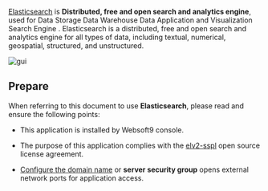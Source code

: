 [Elasticsearch](https://www.elastic.co/) is **Distributed, free and open search and analytics engine**, used for Data Storage Data Warehouse Data Application and Visualization Search Engine . Elasticsearch is a distributed, free and open search and analytics engine for all types of data, including textual, numerical, geospatial, structured, and unstructured. 


![gui](https://libs.websoft9.com/Websoft9/DocsPicture/zh/elk/elk-gui-websoft9.gif)


## Prepare

When referring to this document to use **Elasticsearch**, please read and ensure the following points:

- This application is installed by Websoft9 console.

- The purpose of this application complies with the [elv2-sspl](https://www.elastic.co/licensing/elastic-license) open source license agreement.

- [Configure the domain name](./domain-set) or **server security group** opens external network ports for application access.